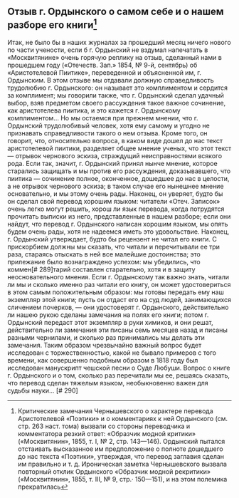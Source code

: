 ## Отзыв г. Ордынского о самом себе и о нашем разборе его книги[^1]

[^1]: Критические замечания Чернышевского о характере перевода Аристотелевой «Поэтики» и о комментариях к ней Ордынского (см. стр. 263 наст. тома) вызвали со стороны переводчика и комментатора резкий ответ: «Образчик модной критики» («Москвитянин», 1855, т. I, № 2, стр. 143—146).
    Ордынский пытался отстаивать высказанное им предположение о полноте дошедшего до нас текста «Поэтики», утверждая, что перевод заглавия сделан им правильно и т. д.
    Ироническая заметка Чернышевского вызвала повторный отклик Ордынского «Образчик модной рекритики» («Москвитянин», 1855, т. III, № 9, стр.· 150—151), и на этом полемика прекратилась

Итак, не было бы в наших журналах за прошедший месяц ничего нового по части учености, если б г. Ордынский не вздумал напечатать в «Москвитянине» очень горячую реплику на отзыв, сделанный нами в прошедшем году («Отечеств. Зап.» 1854, № 9-й, сентябрь) об «Аристотелевой Пиитике», переведенной и объясненной им, г. Ордынским. В этом отзыве мы отдавали должную справедливость трудолюбию г. Ордынского: он называет это комплиментом и сердится за комплимент; мы говорили также, что г. Ордынский сделал удачный выбор, взяв предметом своего рассуждения такое важное сочинение, как аристотелева пиитика, и это кажется г. Ордынскому комплиментом... Но мы остаемся при прежнем мнении, что г. Ордынский трудолюбивый человек, хотя ему самому и угодно не признавать справедливости такого о нем отзыва. Кроме того, он говорит, что, относительно вопроса, в каком виде дошел до нас текст аристотелевой пиитики, разделяет общее мнение ученых, что этот текст — отрывок чернового эскиза, страждущий неисправностями всякого рода. Если так, значит, г. Ордынский принял нынче мнение, которое старались защищать и мы против его рассуждения, доказывавшего, что пиитика — сочинение полное, оконченное, дошедшее до нас в целости, а не отрывок чернового эскиза; в таком случае его нынешнее мнение основательно, и мы этому очень рады. Наконец, он уверяет, будто бы он сделал свой перевод хорошим языком: читатели «Отеч. Записок» очень легко могут решить, хорош ли язык перевода, когда потрудятся прочитать выписки из него, представленные в нашем разборе; если они найдут, что перевод г. Ордынского написан хорошим языком, мы опять будем очень рады, хотя не надеемся иметь это удовольствие. Наконец, г. Ордынский утверждает, будто бы рецензент не читал его книги. С прискорбием должны мы сказать, что читали и перечитывали ее три раза, стараясь отыскать в ней все малейшие достоинства; это прилежание было вознаграждено успехом: мы убедились, что коммен[# 289]тарий составлен старательно, хотя и в защиту неосновательного мнения. Если г. Ордынскому так важно знать, читали ли мы и сколько именно раз читали его книгу, он может удостовериться в этом самым положительным образом: мы готовы передать ему наш экземпляр этой книги; пусть он отдаст его на суд людей, занимающихся сличением почерков, — они удостоверят г. Ордынского, действительно ли нашею рукою сделаны замечания на полях его книги; потом г. Ордынский передаст этот экземпляр в руки химиков, и они решат, действительно ли замечания эти писаны семь месяцев назад и писаны разными чернилами, и сколько раз принимались мы делать эти замечания. Таким образом чрезвычайно важный вопрос будет исследован с торжественностью, какой не бывало примеров с того времени, как совершенно подобным образом в 1818 году был исследован манускрипт чешской песни о Суде Любуши. Вопрос о книге г. Ордынского и о том, сколько раз перечитали мы ее, решаясь сказать, что перевод сделан тяжелым языком, необыкновенно важен для судьбы науки... [# 290]


